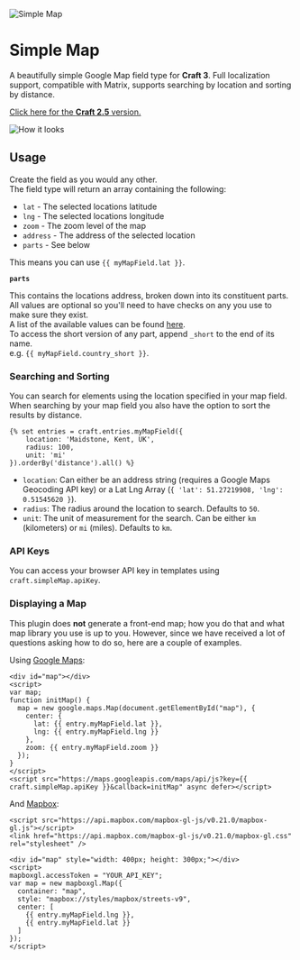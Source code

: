 ![Simple Map](resources/banner.jpg)

# Simple Map
A beautifully simple Google Map field type for **Craft 3**. Full localization support, compatible with Matrix, supports 
searching by location and sorting by distance.

[Click here for the **Craft 2.5** version.](https://github.com/ethercreative/simplemap/tree/v2)

![How it looks](resources/preview.png)

## Usage
Create the field as you would any other.  
The field type will return an array containing the following:

 - `lat` - The selected locations latitude
 - `lng` - The selected locations longitude
 - `zoom` - The zoom level of the map
 - `address` - The address of the selected location
 - `parts` - See below

This means you can use `{{ myMapField.lat }}`.

**`parts`**

This contains the locations address, broken down into its constituent parts. All values are optional so you'll need to have checks on any you use to make sure they exist.  
A list of the available values can be found [here](https://developers.google.com/maps/documentation/geocoding/intro#Types).  
To access the short version of any part, append `_short` to the end of its name.  
e.g. `{{ myMapField.country_short }}`.

### Searching and Sorting

You can search for elements using the location specified in your map field. When searching by your map field you also have the option to sort the results by distance.

```twig
{% set entries = craft.entries.myMapField({
    location: 'Maidstone, Kent, UK',
    radius: 100,
    unit: 'mi'
}).orderBy('distance').all() %}
```

- `location`: Can either be an address string (requires a Google Maps Geocoding API key) or a Lat Lng Array (`{ 'lat': 51.27219908, 'lng': 0.51545620 }`).
- `radius`: The radius around the location to search. Defaults to `50`.
- `unit`: The unit of measurement for the search. Can be either `km` (kilometers) or `mi` (miles). Defaults to `km`.

### API Keys

You can access your browser API key in templates using `craft.simpleMap.apiKey`.

### Displaying a Map

This plugin does **not** generate a front-end map; how you do that and what map library you use is up to you. However, since we have received a lot of questions asking how to do so, here are a couple of examples.
  
Using [Google Maps](https://developers.google.com/maps/documentation/javascript/tutorial):

```twig
<div id="map"></div>
<script>
var map;
function initMap() {
  map = new google.maps.Map(document.getElementById("map"), {
    center: {
      lat: {{ entry.myMapField.lat }},
      lng: {{ entry.myMapField.lng }}
    },
    zoom: {{ entry.myMapField.zoom }}
  });
}
</script>
<script src="https://maps.googleapis.com/maps/api/js?key={{ craft.simpleMap.apiKey }}&callback=initMap" async defer></script>
```

And [Mapbox](https://www.mapbox.com/mapbox-gl-js/api/):

```twig
<script src="https://api.mapbox.com/mapbox-gl-js/v0.21.0/mapbox-gl.js"></script>
<link href="https://api.mapbox.com/mapbox-gl-js/v0.21.0/mapbox-gl.css" rel="stylesheet" />

<div id="map" style="width: 400px; height: 300px;"></div>
<script>
mapboxgl.accessToken = "YOUR_API_KEY";
var map = new mapboxgl.Map({
  container: "map",
  style: "mapbox://styles/mapbox/streets-v9",
  center: [
    {{ entry.myMapField.lng }},
    {{ entry.myMapField.lat }}
  ]
});
</script>
```